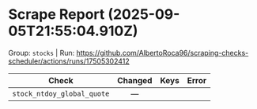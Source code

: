 # Scrape Report (2025-09-05T21:55:04.910Z)

Group: `stocks`  |  Run: https://github.com/AlbertoRoca96/scraping-checks-scheduler/actions/runs/17505302412

| Check | Changed | Keys | Error |
|---|:---:|:--|:--|
| `stock_ntdoy_global_quote` | — |  |  |
